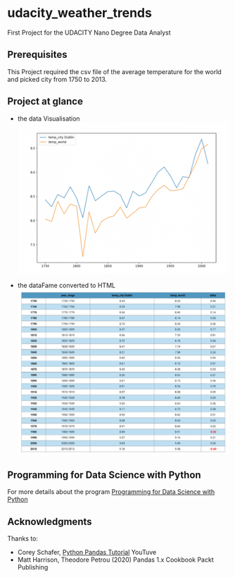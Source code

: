 # udacity_weather_trends
First Project for the UDACITY Nano Degree Data Analyst

## Prerequisites
This Project required the csv file of the average temperature for the world and picked city from 1750 to 2013. 

## Project at glance

* the data Visualisation 
![Chart Line](https://github.com/clemoni/udacity_weather_trends/blob/main/img/chart_line_temp.png)

* the dataFame converted to HTML
![dataFrame converted to HTML](https://github.com/clemoni/udacity_weather_trends/blob/main/img/dataFrame_to_html.png)

## Programming for Data Science with Python
For more details about the program [Programming for Data Science with Python](https://www.udacity.com/course/data-analyst-nanodegree--nd002)


## Acknowledgments
Thanks to:
* Corey Schafer, [Python Pandas Tutorial](https://youtu.be/ZyhVh-qRZPA) YouTuve
* Matt Harrison, Theodore Petrou (2020) Pandas 1.x Cookbook Packt Publishing

